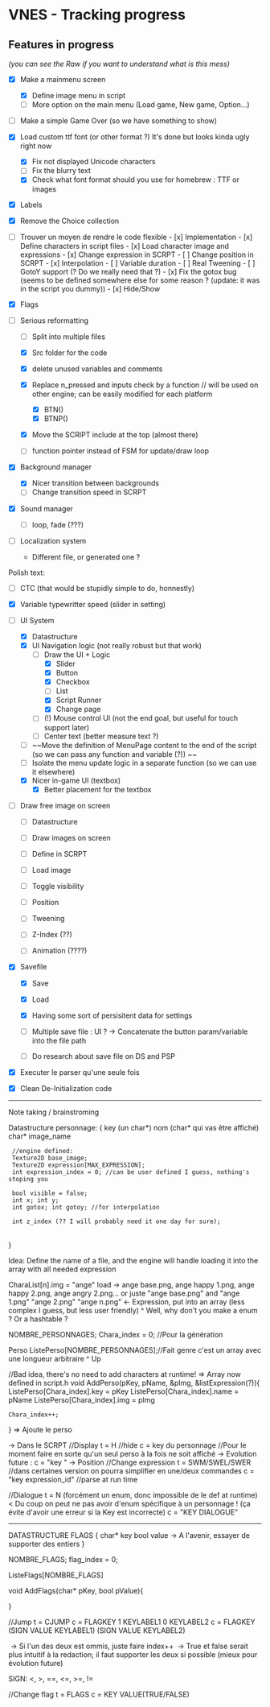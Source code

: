 # VNES - Tracking progress

## Features in progress
*(you can see the Raw if you want to understand what is this mess)*


- [x] Make a mainmenu screen
  - [x] Define image menu in script
  - [ ] More option on the main menu (Load game, New game, Option...)
- [ ] Make a simple Game Over (so we have something to show)

- [x] Load custom ttf font (or other format ?)
  It's done but looks kinda ugly right now
  - [x] Fix not displayed Unicode characters
  - [ ] Fix the blurry text
  - [x] Check what font format should you use for homebrew
      : TTF or images

- [x] Labels

- [x] Remove the Choice collection

- [ ] Trouver un moyen de rendre le code flexible
      - [x] Implementation 
      - [x] Define characters in script files
        - [x] Load character image and expressions
          - [x] Change expression in SCRPT
          - [ ] Change position in SCRPT
              - [x] Interpolation
                - [ ] Variable duration
                - [ ] Real Tweening
                - [ ] GotoY support (? Do we really need that ?)
          - [x] Fix the gotox bug (seems to be defined somewhere else for some reason ? (update: it was in the script you dummy))
          - [x] Hide/Show
  
- [x] Flags
  
- [ ] Serious reformatting
  - [ ] Split into multiple files
  - [x] Src folder for the code
  - [x] delete unused variables and comments
  - [x] Replace n_pressed and inputs check by a function // will be used on other engine; can be easily modified for each platform
    - [x] BTN()
    - [x] BTNP()
  - [x] Move the SCRIPT include at the top (almost there)
  - [ ] function pointer instead of FSM for update/draw loop


- [x] Background manager
  - [x] Nicer transition between backgrounds 
  - [ ] Change transition speed in SCRPT

- [x] Sound manager
    - [ ] loop, fade (???)

- [ ] Localization system
  - Different file, or generated one ?

Polish text:
  - [ ] CTC (that would be stupidly simple to do, honnestly)
  - [x] Variable typewritter speed (slider in setting)
      

- [ ] UI System
  - [x] Datastructure
  - [x] UI Navigation logic (not really robust but that work)
    - [ ] Draw the UI + Logic
      - [x] Slider
      - [x] Button
      - [x] Checkbox
      - [ ] List
      - [x] Script Runner
      - [x] Change page
    - [ ] (!) Mouse control UI (not the end goal, but useful for touch support later)
    - [ ] Center text (better measure text ?)
  - [ ] ~~Move the definition of MenuPage content to the end of the script (so we can pass any function and variable (?)) ~~
  - [ ] Isolate the menu update logic in a separate function (so we can use it elsewhere)
  - [x] Nicer in-game UI (textbox)
    - [x] Better placement for the textbox

- [ ] Draw free image on screen
  - [ ] Datastructure
  - [ ] Draw images on screen
  - [ ] Define in SCRPT
  - [ ] Load image
  - [ ] Toggle visibility
  - [ ] Position
  - [ ] Tweening
  - [ ] Z-Index (??)
  - [ ] Animation (????)

    

- [x] Savefile
  - [x] Save
  - [x] Load
  - [x] Having some sort of persisitent data for settings
  - [ ] Multiple save file : UI ? -> Concatenate the button param/variable into the file path
  - [ ] Do research about save file on DS and PSP 
      
  
- [x] Executer le parser qu'une seule fois

- [x] Clean De-Initialization code


-----
Note taking / brainstroming

Datastructure personnage:
	{
	 key (un char*)
	 nom (char* qui vas être affiché)
	 char* image_name

	 //engine defined:
	 Texture2D base_image;
	 Texture2D expression[MAX_EXPRESSION];
	 int expression_index = 0; //can be user defined I guess, nothing's stoping you
	
	 bool visible = false;
	 int x; int y;
	 int gotox; int gotoy; //for interpolation
	
	 int z_index (?? I will probably need it one day for sure);


​	 
​	}

Idea:
Define the name of a file, and the engine will handle loading it into the array with all needed expression

CharaList[n].img = "ange"
load -> ange base.png, ange happy 1.png, ange happy 2.png, ange angry 2.png...
	or juste "ange base.png" and "ange 1.png" "ange 2.png" "ange n.png" <- Expression, put into an array (less complex I guess, but less user friendly)
																			^ Well, why don't you make a enum ? Or a hashtable ?


NOMBRE_PERSONNAGES;
Chara_index = 0; //Pour la génération

Perso ListePerso[NOMBRE_PERSONNAGES];//Fait genre c'est un array avec une longueur arbitraire
^ Up

//Bad idea, there's no need to add characters at runtime! => Array now defined in script.h
void AddPerso(pKey, pName, &pImg, &listExpression(?)){
	ListePerso[Chara_index].key = pKey
	ListePerso[Chara_index].name = pName
	ListePerso[Chara_index].img = pImg

	Chara_index++;
}
=> Ajoute le perso

-> Dans le SCRPT
//Display
t = H //hide
c = key du personnage //Pour le moment faire en sorte qu'un seul perso à la fois ne soit affiché
	-> Evolution future : c = "key <arg>" -> Position
//Change expression
t = SWM/SWEL/SWER //dans certaines version on pourra simplifier en une/deux commandes
c = "key expression_id" //parse at run time

//Dialogue
t = N (forcément un enum, donc impossible de le def at runtime) < Du coup on peut ne pas avoir d'enum spécifique à un personnage ! (ça évite d'avoir une erreur si la Key est incorrecte)
c = "KEY  DIALOGUE"

-----
DATASTRUCTURE FLAGS
{
	char* key
	bool  value -> A l'avenir, essayer de supporter des entiers
}

NOMBRE_FLAGS;
flag_index = 0;

ListeFlags[NOMBRE_FLAGS]

void AddFlags(char* pKey, bool pValue){

}

//Jump
t = CJUMP
c = FLAGKEY 1 KEYLABEL1 0 KEYLABEL2
c = FLAGKEY (SIGN VALUE KEYLABEL1) (SIGN VALUE KEYLABEL2)

​	-> Si l'un des deux est ommis, juste faire index++
​	-> True et false serait plus intuitif à la redaction; il faut supporter les deux si possible (mieux pour évolution future)

SIGN:
	<, >, ==, <=, >=, !=

//Change flag
t = FLAGS
c = KEY VALUE(TRUE/FALSE)
